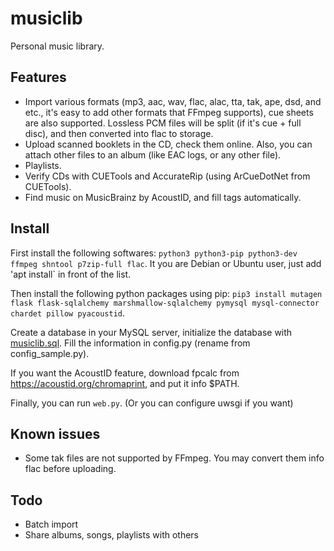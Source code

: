 # musiclib
Personal music library.

## Features
- Import various formats (mp3, aac, wav, flac, alac, tta, tak, ape, dsd, and etc., it's easy to add other formats that FFmpeg supports), cue sheets are also supported. Lossless PCM files will be split (if it's cue + full disc), and then converted into flac to storage.
- Upload scanned booklets in the CD, check them online. Also, you can attach other files to an album (like EAC logs, or any other file).
- Playlists.
- Verify CDs with CUETools and AccurateRip (using ArCueDotNet from CUETools).
- Find music on MusicBrainz by AcoustID, and fill tags automatically.

## Install
First install the following softwares: `python3 python3-pip python3-dev ffmpeg shntool p7zip-full flac`. It you are Debian or Ubuntu user, just add 'apt install` in front of the list.

Then install the following python packages using pip: `pip3 install mutagen flask flask-sqlalchemy marshmallow-sqlalchemy pymysql mysql-connector chardet pillow pyacoustid`.

Create a database in your MySQL server, initialize the database with [musiclib.sql](musiclib.sql). Fill the information in config.py (rename from config_sample.py).

If you want the AcoustID feature, download fpcalc from https://acoustid.org/chromaprint, and put it info $PATH.

Finally, you can run `web.py`. (Or you can configure uwsgi if you want)

## Known issues
- Some tak files are not supported by FFmpeg. You may convert them info flac before uploading.

## Todo
- Batch import
- Share albums, songs, playlists with others